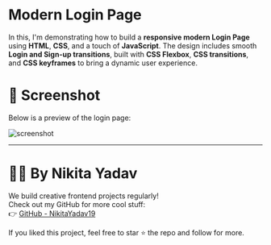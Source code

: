 # Modern Login Page

In this, I'm demonstrating how to build a **responsive modern Login Page** using **HTML**, **CSS**, and a touch of **JavaScript**. The design includes smooth **Login and Sign-up transitions**, built with **CSS Flexbox**, **CSS transitions**, and **CSS keyframes** to bring a dynamic user experience.


# 📸 Screenshot

Below is a preview of the login page:

![screenshot](screenshot.jpg)

---

# 👩‍💻 By Nikita Yadav

We build creative frontend projects regularly!  
Check out my GitHub for more cool stuff:  
👉 [GitHub - NikitaYadav19](https://github.com/nikitayadav19/login)

If you liked this project, feel free to star ⭐ the repo and follow for more.
